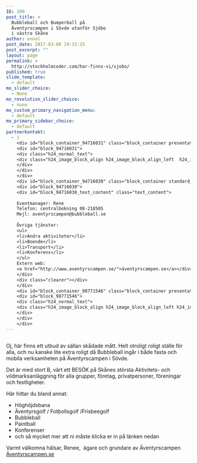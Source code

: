```yaml
---
ID: 209
post_title: >
  Bubbleball och Bumperball på
  Äventyrscampen i Sövde utanför Sjöbo
  i västra Skåne
author: ennol
post_date: 2017-03-08 19:15:25
post_excerpt: ""
layout: page
permalink: >
  http://stockholmcoder.com/har-finns-vi/sjobo/
published: true
slide_template:
  - default
mo_slider_choice:
  - None
mo_revolution_slider_choice:
  - none
mo_custom_primary_navigation_menu:
  - default
mo_primary_sidebar_choice:
  - default
partnerkontakt:
  - |
    <div id="block_container_94716031" class="block_container presentation_image_block">
    <div id="block_94716031">
    <div class="h24_normal_text">
    <div class="h24_image_block_align h24_image_block_align_left  h24_image_block_radius_medium  "><img id="block_img_94716031" class="presentation_image_block_image" title="" src="http://dst15js82dk7j.cloudfront.net/183390/56025634-eP0tr.jpg" alt="" /></div>
    </div>
    </div>
    </div>
    <div id="block_container_94716030" class="block_container standard_text_block text_block">
    <div id="block_94716030">
    <div id="block_94716030_text_content" class="text_content">
    
    Eventmanager: Rene
    Telefon: centralbokning 08-218505
    Mejl: aventyrscampen@bubbleball.se
    
    Övriga tjänster:
    <ul>
    <li>Andra aktiviteter</li>
    <li>Boende</li>
    <li>Transport</li>
    <li>Konferens</li>
    </ul>
    Extern web:
    <a href="http://www.aventyrscampen.se/">äventyrscampen.se</a></div>
    </div>
    <div class="clearer"></div>
    </div>
    <div id="block_container_98771546" class="block_container presentation_image_block">
    <div id="block_98771546">
    <div class="h24_normal_text">
    <div class="h24_image_block_align h24_image_block_align_left h24_image_block_border_medium h24_image_block_radius_medium h24_image_block_shadow "><a href="http://aventyrscampen.se/" target="_blank"><img id="block_img_98771546" class="presentation_image_block_image" title="" src="http://dst15js82dk7j.cloudfront.net/183390/61120149-wqUk0.png" alt="" /></a></div>
    </div>
    </div>
    </div>
---
```

<div id="block_container_94716032" class="block_container presentation_image_block">
<div id="block_94716032">
<div class="h24_normal_text">
<div class="h24_image_block_align h24_image_block_align_left  h24_image_block_radius_medium  "><img id="block_img_94716032" class="presentation_image_block_image" title="" src="http://dst15js82dk7j.cloudfront.net/183390/56026851-EQMAr.jpg" alt="" /></div>
</div>
</div>
</div>
<div id="block_container_94716028" class="block_container standard_text_block text_block">
<div id="block_94716028">
<div id="block_94716028_text_content" class="text_content">

Oj, här finns ett utbud av sällan skådade mått. Helt otroligt roligt ställe för alla, och nu kanske lite extra roligt då Bubbleball ingår i både fasta och mobila verksamheten på Äventyrscampen i Sövde.

Det är med stort B, värt ett BESÖK på Skånes största Aktivitets- och vildmarksanläggning för alla grupper, företag, privatpersoner, föreningar och festligheter.

Här hittar du bland annat:
<ul>
 	<li>Höghöjdsbana</li>
 	<li>Äventyrsgolf / Fotbollsgolf /Frisbeegolf</li>
 	<li>Bubbleball</li>
 	<li>Paintball</li>
 	<li>Konferenser</li>
 	<li>och så mycket mer att ni måste klicka er in på länken nedan</li>
</ul>
Varmt välkomna hälsar,
Renee,  ägare och grundare av Äventyrscampen
<a href="http://www.aventyrscampen.se/" target="_blank">Äventyrscampen.se</a>

</div>
</div>
</div>